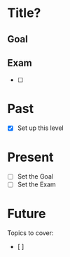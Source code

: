 # Title?
## Goal


## Exam
- [ ] 

# Past
- [x] Set up this level


# Present
- [ ] Set the Goal
- [ ] Set the Exam

# Future
Topics to cover:
- [ ] 
